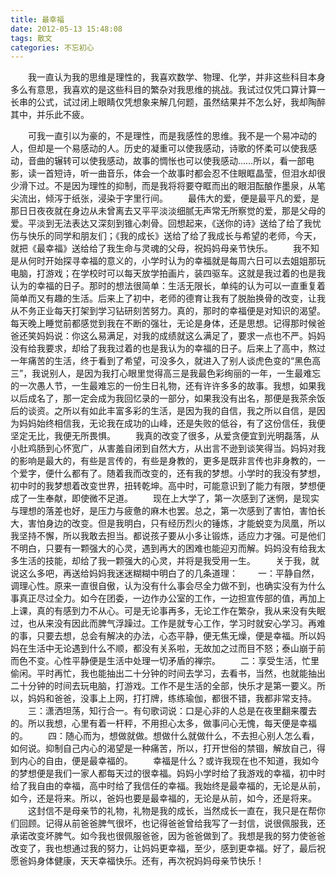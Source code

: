 ```yaml
---
title: 最幸福
date: 2012-05-13 15:48:08
tags: 散文
categories: 不忘初心
---
```

&emsp;&emsp;我一直认为我的思维是理性的，我喜欢数学、物理、化学，并非这些科目本身多么有意思，我喜欢的是这些科目的繁杂对我思维的挑战。我试过仅凭口算计算一长串的公式，试过闭上眼睛仅凭想象来解几何题，虽然结果并不怎么好，我却陶醉其中，并乐此不疲。
<!-- more -->
&emsp;&emsp;可我一直引以为豪的，不是理性，而是我感性的思维。我不是一个易冲动的人，但却是一个易感动的人。历史的凝重可以使我感动，诗歌的怀柔可以使我感动，音曲的辗转可以使我感动，故事的惆怅也可以使我感动……所以，看一部电影，读一首短诗，听一曲音乐，体会一个故事时都会忍不住眼眶晶莹，但泪水却很少滑下过。不是因为理性的抑制，而是我将将要夺眶而出的眼泪酝酿作墨泉，从笔尖流出，倾泻于纸张，浸染于字里行间。
&emsp;&emsp;最伟大的爱，便是最平凡的爱，是那日日夜夜就在身边从未曾离去又平平淡淡细腻无声常无所察觉的爱，那是父母的爱。平淡到无法表达又深刻到锥心刺骨。回想起来，《送你的诗》送给了给了我忧伤与快乐的同学和朋友们；《我的成长》送给了给了我成长与希望的老师，今天，就把《最幸福》送给给了我生命与灵魂的父母，祝妈妈母亲节快乐。
&emsp;&emsp;我不知是从何时开始探寻幸福的意义的，小学时认为的幸福就是每周六日可以去姐姐那玩电脑，打游戏；在学校时可以每天放学拍画片，装四驱车。这就是我过着的也是我认为的幸福的日子。那时的想法很简单：生活无限长，单纯的认为可以一直重复着简单而又有趣的生活。后来上了初中，老师的德育让我有了脱胎换骨的改变，让我从不务正业每天打架到学习钻研刻苦努力。真的，那时的幸福便是对知识的渴望。每天晚上睡觉前都感觉到我在不断的强壮，无论是身体，还是思想。记得那时候爸爸还笑妈妈说：你这么易满足，对我的成绩就这么满足了，要求一点也不严。妈妈没有给我要求，却给了我我过着的也是我认为的幸福的日子。后来上了高中，熬过一年痛苦的生活，终于看到了希望，可没多久，就进入了别人谈虎色变的“黑色高三”，我说别人，是因为我打心眼里觉得高三是我最色彩绚丽的一年，一生最难忘的一次愚人节，一生最难忘的一份生日礼物，还有许许多多的故事。我想，如果我以后成名了，那一定会成为我回忆录的一部分，如果我没有出名，那便是我茶余饭后的谈资。之所以有如此丰富多彩的生活，是因为我的自信，我之所以自信，是因为妈妈始终相信我，无论我在成功的山峰，还是失败的低谷，有了这份信任，我便坚定无比，我便无所畏惧。
&emsp;&emsp;我真的改变了很多，从爱贪便宜到光明磊落，从小肚鸡肠到心怀宽广，从害羞自闭到自然大方，从出言不逊到谈笑得当。妈妈对我的影响是最大的，有些是言传的，有些是身教的，更多是既非言传也非身教的，一个爱字，便什么都有了。随着我而改变的，还有我的梦想。小学时的我没有梦想，初中时的我梦想着改变世界，扭转乾坤。高中时，可能意识到了能力有限，梦想便成了一生奉献，即使微不足道。
&emsp;&emsp;现在上大学了，第一次感到了迷惘，是现实与理想的落差也好，是压力与疲惫的麻木也罢。总之，第一次感到了害怕，害怕长大，害怕身边的改变。但是我明白，只有经历烈火的锤炼，才能蜕变为凤凰，所以我坚持不懈，所以我敢去担当。都说孩子要从小多让锻炼，适应力才强。可是他们不明白，只要有一颗强大的心灵，遇到再大的困难也能迎刃而解。妈妈没有给我太多生活的技能，却给了我一颗强大的心灵，并将是我受用一生。
&emsp;&emsp;关于我，就说这么多吧，再送给妈妈我迷迷糊糊中明白了的几条道理：
&emsp;&emsp;一：平静自然，调理心性。原来一直很自傲，认为没有什么事会尽全力做不到，也确实没有为什么事真正尽过全力。如今在团委，一边作办公室的工作，一边担宣传部的值，再加上上课，真的有感到力不从心。可是无论事再多，无论工作在繁杂，我从来没有失眠过，也从来没有因此而脾气浮躁过。工作是就专心工作，学习时就安心学习。再难的事，只要去想，总会有解决的办法，心态平静，便无焦无燥，便是幸福。所以妈妈在生活中无论遇到什么不顺，都没有关系啦，无故加之过而目不怒；泰山崩于前而色不变。心性平静便是生活中处理一切矛盾的禅宗。
&emsp;&emsp;二：享受生活，忙里偷闲。平时再忙，我也能抽出二十分钟的时间去学习，去看书，当然，也就能抽出二十分钟的时间去玩电脑，打游戏。工作不是生活的全部，快乐才是第一要义。所以，妈妈和爸爸，没事上上网，打打牌，练练瑜伽，都很不错，我都非常支持。
&emsp;&emsp;三：潇洒坦荡，知行合一。有句歌词说：口是心非的人总是在夜里翻来覆去的。所以我想，心里有着一杆秤，不用担心太多，做事问心无愧，每天便是幸福的。
&emsp;&emsp;四：随心而为，想做就做。想做什么就做什么，不去担心别人怎么看，如何说。抑制自己内心的渴望是一种痛苦，所以，打开世俗的禁锢，解放自己，得到内心的自由，便是最幸福的。
&emsp;&emsp;幸福是什么？或许我现在也不知道，我如今的梦想便是我们一家人都每天过的很幸福。妈妈小学时给了我游戏的幸福，初中时给了我自由的幸福，高中时给了我信任的幸福。我始终是最幸福的，无论是从前，如今，还是将来。所以，爸妈也要是最幸福的，无论是从前，如今，还是将来。
&emsp;&emsp;这封信不是母亲节的礼物，礼物是我的成长，当然成长一直在，我只是在帮你们回顾。记得从前爸爸脾气很坏，也记得爸爸曾给我写了一封信，说很佩服我，还承诺改变坏脾气。如今我也很佩服爸爸，因为爸爸做到了。我想是我的努力使爸爸改变了，我也想通过我的努力，让妈妈更幸福，至少，感到更幸福。好了，最后祝愿爸妈身体健康，天天幸福快乐。还有，再次祝妈妈母亲节快乐！